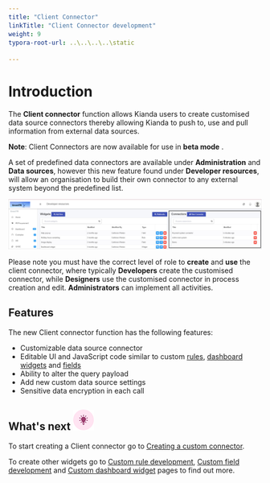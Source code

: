```yaml
---
title: "Client Connector"
linkTitle: "Client Connector development"
weight: 9
typora-root-url: ..\..\..\..\static

---
```


# Introduction 

The **Client connector** function allows Kianda users to create customised data source connectors thereby allowing Kianda to push to, use and pull information from external data sources.  

**Note**: Client Connectors are now available for use in **beta mode** .

A set of predefined data connectors are available under **Administration** and **Data sources**, however this new feature found under **Developer resources**, will allow an organisation to build their own connector to any external system beyond the predefined list.

![Client connector under Developer resources](/images/client-connector.jpg)

Please note you must have the correct level of role to **create** and **use** the client connector, where typically **Developers** create the customised connector, while **Designers** use the customised connector in process creation and edit. **Administrators** can implement all activities. 

## Features

The new Client connector function has the following features:

- Customizable data source connector
- Editable UI and JavaScript code similar to custom [rules](/docs/low-code/rule-widget/), [dashboard widgets](/docs/low-code/dashboard-widget/) and [fields](/docs/low-code/dashboard-widget/)
- Ability to alter the query payload 
- Add new custom data source settings 
- Sensitive data encryption in each call

## What's next ![Idea icon](/images/18.png)

To start creating a Client connector go to [Creating a custom connector](/docs/low-code/client-connector/how-to-create/).

To create other widgets go to [Custom rule development](/docs/low-code/rule-widget/), [Custom field development](/docs/low-code/field-widget/) and [Custom dashboard widget](/docs/low-code/dashboard-widget/) pages to find out more.



